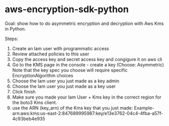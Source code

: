 # aws-encryption-sdk-python
Goal: show how to do asymmetric encryption and decryption with Aws Kms in Python.

Steps:
1. Create an Iam user with programmatic access
2. Review attached policies to this user
3. Copy the access key and secret access key and congigure it on aws cli
4. Go to the KMS page in the console - create a key (Choose: Asymmetric)
Note that the key spec you choose will require specific EncryptionAlgorithm choices
5. Choose the Iam user you just made as a key admin
6. Choose the Iam user you just made as a key user
7. Click finish
8. Make sure you made your Iam User + Kms key in the correct region for the boto3 Kms client.
9. use the ARN (key_arn) of the Kms key that you just made: Example- arn:aws:kms:us-east-2:847689995987:key/e13e3762-04c4-4fba-a57f-4c93beb4e935
